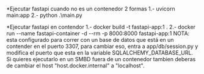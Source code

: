 *Ejecutar fastapi cuando no es un contenedor 2 formas
    1.- uvicorn main:app
    2.- python .\main.py

*Ejecutar fastapi en contendor
    1.- docker build -t fastapi-app:1 .
    2.- docker run --name fastapi-container -d --rm -p 8000:8000 fastapi-app:1
NOTA: esta configurado para correr con un base de datos que está en un contender en el puerto 3307, para cambiar eso, entra a app/db/session.py y modifica el puerto que esta en la variable SQLALCHEMY_DATABASE_URL. Si quieres ejecutarlo en un SMBD fuera de un contenedor tambien deberas de cambiar el host "host.docker.internal" a "localhost".